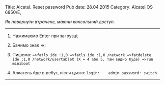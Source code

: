 Title: Alcatel. Reset password
Pub date: 28.04.2015
Category: Alcatel OS 6850/E, 

_Як повернути втрачене, маючи консольний доступ._

-----

1. Нажимаємо Enter при загрузці;
2. Бачимо знак =>;
3. Пишемо:
`=>fatls ide :1,0
=>fatls ide :1,0 /network
=>fatdelete ide :1,0 /network/usertableX (X = 4 або 5, там видно буде)
=>run miniboot`

4. Алкатель йде в ребут, після цього:
`login:    admin
password: switch`
-----